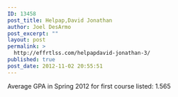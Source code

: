 ```yaml
---
ID: 13458
post_title: Helpap,David Jonathan
author: Joel DesArmo
post_excerpt: ""
layout: post
permalink: >
  http://effrtlss.com/helpapdavid-jonathan-3/
published: true
post_date: 2012-11-02 20:55:51
---
```

<p>Average GPA in Spring 2012 for first course listed: 1.565</p>